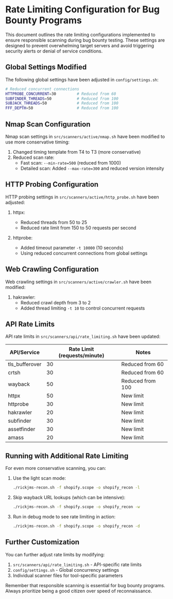 # Rate Limiting Configuration for Bug Bounty Programs

This document outlines the rate limiting configurations implemented to ensure responsible scanning during bug bounty testing. These settings are designed to prevent overwhelming target servers and avoid triggering security alerts or denial of service conditions.

## Global Settings Modified

The following global settings have been adjusted in `config/settings.sh`:

```bash
# Reduced concurrent connections
HTTPROBE_CONCURRENT=30         # Reduced from 60
SUBFINDER_THREADS=50           # Reduced from 100
SUBJACK_THREADS=50             # Reduced from 100
FFF_DEPTH=50                   # Reduced from 100
```

## Nmap Scan Configuration

Nmap scan settings in `src/scanners/active/nmap.sh` have been modified to use more conservative timing:

1. Changed timing template from T4 to T3 (more conservative)
2. Reduced scan rate:
   - Fast scan: `--min-rate=500` (reduced from 1000)
   - Detailed scan: Added `--max-rate=300` and reduced version intensity

## HTTP Probing Configuration

HTTP probing settings in `src/scanners/active/http_probe.sh` have been adjusted:

1. httpx:

   - Reduced threads from 50 to 25
   - Reduced rate limit from 150 to 50 requests per second

2. httprobe:
   - Added timeout parameter `-t 10000` (10 seconds)
   - Using reduced concurrent connections from global settings

## Web Crawling Configuration

Web crawling settings in `src/scanners/active/crawler.sh` have been modified:

1. hakrawler:
   - Reduced crawl depth from 3 to 2
   - Added thread limiting `-t 10` to control concurrent requests

## API Rate Limits

API rate limits in `src/scanners/api/rate_limiting.sh` have been updated:

| API/Service    | Rate Limit (requests/minute) | Notes            |
| -------------- | ---------------------------- | ---------------- |
| tls_bufferover | 30                           | Reduced from 60  |
| crtsh          | 30                           | Reduced from 60  |
| wayback        | 50                           | Reduced from 100 |
| httpx          | 50                           | New limit        |
| httprobe       | 30                           | New limit        |
| hakrawler      | 20                           | New limit        |
| subfinder      | 30                           | New limit        |
| assetfinder    | 30                           | New limit        |
| amass          | 20                           | New limit        |

## Running with Additional Rate Limiting

For even more conservative scanning, you can:

1. Use the light scan mode:

   ```bash
   ./rickjms-recon.sh -f shopify.scope -o shopify_recon -l
   ```

2. Skip wayback URL lookups (which can be intensive):

   ```bash
   ./rickjms-recon.sh -f shopify.scope -o shopify_recon -w
   ```

3. Run in debug mode to see rate limiting in action:
   ```bash
   ./rickjms-recon.sh -f shopify.scope -o shopify_recon -d
   ```

## Further Customization

You can further adjust rate limits by modifying:

1. `src/scanners/api/rate_limiting.sh` - API-specific rate limits
2. `config/settings.sh` - Global concurrency settings
3. Individual scanner files for tool-specific parameters

Remember that responsible scanning is essential for bug bounty programs. Always prioritize being a good citizen over speed of reconnaissance.
